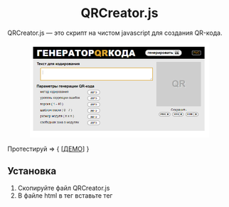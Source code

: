 <h1 align="center">QRCreator.js</h1>
QRCreator.js — это скрипт на чистом javascript для создания QR-кода.

<p align="center">
<img src="https://github.com/slesareva-gala/forCodePen/blob/master/gif/demo_QRCreator.gif" width="80%"></p>

<span>Протестируй => { [</span><a href="[http://example.com/](https://slesareva-gala.github.io/QR-Code/#rus)" target="_blank">ДЕМО</a><span>] }</span>

## Установка
1. Скопируйте файл QRCreator.js
2. В файле html в тег <head> вставьте тег <script> с указанием ссылки на файл QRCreator.js
 `<script src="QRCreator.js" defer></script>`

### Пример подключения
```html
<html>
  <head>
    <script src="QRCreator.js"></script>
  </head>
  <body>
    <div id="qrcode"></div>
  </body>

  <script>
    document.getElementById('qrcode').append(QRCreator('Привет, Мир!').result);
  </script>
</html>
```

или

### Пример подключения с параметорами и вызовом из js-файла
```html
<html>
  <head>
    <script src="QRCreator.js" defer></script>
    <script src="sample2.js" defer></script>
  </head>

  <body>
    <div id="qrcode1"></div>
    <div id="qrcode2"></div>
  </body>
</html>
```
**sample.js**
```js
const qrcode1 = QRCreator('Привет, Мир!',
{ mode: 4,
  eccl: 0,
  version: 3,
  mask: -1,
  format: 'html',
  modsize: -1,
  margin: 0
});
const qrcode2 = QRCreator('Привет, Мир!', { mode: 1});

const content = (qrcode) =>{
  return qrcode.error ?
    `недопустимые исходные данные ${qrcode.error}`:
     qrcode.result;
};

document.getElementById('qrcode1').append( 'QR-код № 1: ', content(qrcode1));
document.getElementById('qrcode2').append( 'QR-код № 2: ', content(qrcode2));
```

## Синтаксис

      **window.QRCreator(text[,options])**

      или

      **QRCreator(text[,options])**

### Параметры

   **text**
     Кодируемая текстовая строка UTF-8

   **options**
     Объект, содержащий свойства со значениями параметров генерации QR-кода,
      по умолчанию:
      `{mode: -1,  eccl: 0, version: -1, mask: -1, format: 'PNG', modsize: -1, margin: -1}`

### Возвращаемое значение
    Объект qrcode, описывающий результат генерации QR-кода


## ОПИСАНИЕ
### 1. Свойство options
#### 1.1. Основные свойства options, содержащие значения параметров формирования матрицы QR-code
| свойство | значение | содержание |
|:----:|:----:|:----------|
| ***mode*** | целое число из: <br />-1, 1, 2, 4  |  метод кодирования: <br />
 1 -числовой, 2-буквенно-цифровой, 4-октетный, <br /> если не указан или -1, то выбирается допустимый метод |
| ***eccl*** |  целое число: <br />от -1 до 3 | уровень коррекции ошибок: 1(L), 0(M), 3(Q), 2(H) <br />        если не указан или -1, то подбор допустимого уровня начиная с 3(Q) |
| ***version*** | целое число:<br /> -1 или от 1 до 40 | версия, если не указана или -1,<br /> то выбирается наименьшая возможная версия |
| ***mask*** | целое число: <br />-1 или от 0 до 7 | шаблон маски, если не указан или -1,<br />то выбирается лучшая маска |

#### 1.2. Дополнительные свойства options, содержащие значения параметров формирования изображения
| свойство | значение | содержание |
|:----:|:----:|:----------|
  ***format***    регистронезависимая <br />строка, одна из:<br />'PNG', 'SVG','HTML'<br />или 'NONE' | формат результата, если не то указан, <br /> результат выводится в формате 'PNG' <br /> при задании значения 'NONE' - результат не формируется |
| ***modsize*** |  целое число <br /> -1 или от 1 | размер модуля modsize x modsize, <br />если не указан или -1, то 4 |
| ***margin*** |  целое число <br />  от 0 | размер свободной зоны в модулях,<br /> если не указан, то 4 модуля |

### 2. Возвращаемый объект qrcode
#### 2.1 Свойства qrcode
| свойство | значение | содержание |
|:----:|:----:|:----------|
| ***text*** | заданное | исходный текст |
| ***mode*** <br /> ***eccl*** <br /> ***version*** <br /> ***mask*** | заданные или <br /> подобранные | параметры сформированной матрицы QR-кода |
| ***modsize*** <br /> ***margin*** | заданные или <br /> по умолчанию | параметры сформированной матрицы QR-кода <br /> и параметры изображения QR-кода |
| ***format*** | заданное | формат изображения QR-кода или 'NONE' |
| ***matrix*** | массив[у][х] <br /> координаты: <br /> у - колонка <br /> х - строка  <br /> | матрица QR-кода, где 0-белый, 1-черный |
| ***result*** | HTML элемент <br /> или '' | QR-код в заданом формате <br /> или в случае ошибки, или когда был задан параметр <br /> format === 'NONE' |
| ***error*** | имя параметра <br /> или '' | имя параметра, вызвавшего ошибку <br /> или при отстутствии ошибок |
| ***errorSubcode*** | строка <br /> с целочисленным <br /> цифроовым кодом <br />или '' | код, поясняющий ошибку <br /> <br /> при отстутствии ошибок |

### 2.2. Методы qrcode

   ***qrcode.format = newFormat***

     При изменении текущего формата изображения qrcode.format на новое значение newFormat происходит переформирование изображения.
     Процесс может вызвать ошибку: qrcode.error === "format".

  ***qrcode.download(filename, format)***

     Вызывает скачивание файла с именем filename в формате format

        Если _filename === ""_,
        то
        - при `qrcode.format === 'PNG'`  уставливается `filename = 'qrcode.png'`
        - при `qrcode.format === 'SVG'`  уставливается `filename = 'qrcode.svg'`
        - при `qrcode.format === 'HTML'` уставливается `filename = 'qrcode.html'`

        Если format не задан, то приниматся текущее значение qrcode.format.
        Если format указан, то до вывода переформировывается изображение ( соответствует методу `qrcode.format = format`).

        *Примечание*
        Если при переформировании изображения произошла ошибка `qrcode.error !== ""` или задан формат 'NONE' и, соотвтественно, отсутствует результат `qrcode.result===""`, то скачиваение файла не вызывается.

  ***qrcode.clearError()***

        Очистка сообщения об ошибке qrcode.error и qrcode.errorSubcode

        *Примечание*
        При наличии ошибок формирования изображения, методы qrcode:
        `qrcode.format = newFormat` и `qrcode.download(filename, format)`
        не работают, пока сообщение не будет обработано и (или) очищено `qrcode.clearError()`.

### 2.3. Типы и подкоды ошибок

| error | errorSubcode | содержание |
|:----:|:----:|:----------|
| ***text*** | ***1*** | недопустимый формат строки для кодирования |
| ***text*** | ***2*** | не указан текст для кодирования |
| ***text*** | ***3*** | текст содержит недопустимые символы |
| ***mode*** | ***1*** | недопустимый или неподдерживаемый метод кодирования |
| ***version*** | ***1*** | слишком длинный текст для кодирования |
| ***version*** | ***2*** | недопустимая версия |
| ***version*** | ***3*** | текст слишком длинный для выбранной версии |
| ***eccl*** | ***1*** | недопустимый уровень коррекции ошибок |
| ***mask*** | ***1*** | недопустимый шаблон маски |
| ***format*** | ***1*** | недопустимый формат для генерации QR-кода |
| ***format*** | ***2*** | для вывода в формате PNG необходима поддержка canvas |
| ***format*** | ***3*** | недопустимый формат для генерации QR-кода |
| ***modsize*** | ***1*** | недопустимый размер модуля |
| ***margin*** | ***1*** | недопустимый размер свободной зоны (в модулях) |

Данная таблица с содержанием на русском и английском языках приведена в .\docs\db\lang.json свойтво "qrcreator_error_message".

## Лицензия
MIT License. Код может быть использован для любых целей.

## Проверено на совместимость с браузерами
Chrome (v.106), Firefox (v.105), Яндекс.Браузер (v.22), Brave (v.1.44), Microsoft Edge (v.106)

## Смотрите также
_Первоисточик: [Кан Сонхун](https://github.com/shesek/qruri/blob/master/index.js)_
__***Сокровище:***__ [QR Code Tutorial](https://www.thonky.com/qr-code-tutorial/introduction)
[Алгоритм генерации QR-кода](https://habr.com/ru/post/172525/)
[Спецификация символики штрихового кода QR Code ISO/IEC 18004:2015](https://meganorm.ru/Data2/1/4293763/4293763455.pdf)

